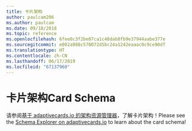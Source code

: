 ```yaml
---
title: 卡片架构
author: paulcam206
ms.author: paulcam
ms.date: 09/18/2018
ms.topic: reference
ms.openlocfilehash: 6fee0c3f2be07ca1c48dab8fb9e37944aabe377e
ms.sourcegitcommit: e002a988c570072d5bc24a1242eaaac0c9ce90df
ms.translationtype: HT
ms.contentlocale: zh-CN
ms.lasthandoff: 06/17/2019
ms.locfileid: "67137960"
---
```

# <a name="card-schema"></a><span data-ttu-id="8928d-102">卡片架构</span><span class="sxs-lookup"><span data-stu-id="8928d-102">Card Schema</span></span>

<span data-ttu-id="8928d-103">请参阅[基于 adaptivecards.io 的架构资源管理器](https://adaptivecards.io/explorer/)，了解卡片架构！</span><span class="sxs-lookup"><span data-stu-id="8928d-103">Please see the [Schema Explorer on adaptivecards.io](https://adaptivecards.io/explorer/) to learn about the card schema!</span></span>